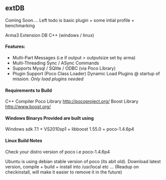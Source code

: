 ## extDB

Coming Soon....
Left todo is basic plugin + some intial profile + benchmarking 

Arma3 Extension DB  C++ (windows / linux)

#### Features:


 - Multi-Part Messages (i.e if output > outputsize set by arma)
 - Multi-Threading Sync / ASync Commands
 - Supports Mysql / SQlite / ODBC  (via Poco Library)
 - Plugin Support (Poco Class Loader) Dynamic Load Plugins @ startup of
   mission. *Only load plugins needed*




#### Requirements to Build

C++ Compiler
Poco Library http://pocoproject.org/
Boost Library http://www.boost.org/


#### Windows Binarys Provided are built using

Windows sdk 7.1 + VS2010sp1 + libboost 1.55.0 + poco-1.4.6p4


#### Linux Build Notes

Check your distro version of poco i.e poco-1.4.6p4

Ubuntu is using debian stable version of poco (its abit old). 
Download latest version, compile + build + install into /usr/local etc ... (Readup on checkinstall, will make it easier to remove it in the future)

